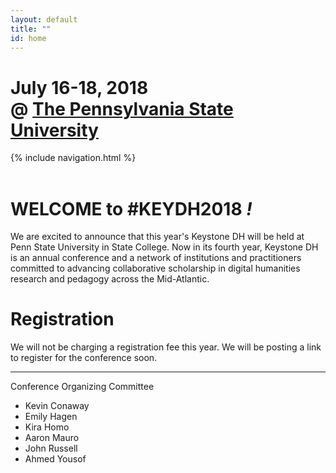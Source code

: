 ```yaml
---
layout: default
title: ""
id: home
---
```


# July 16-18, 2018<br/>@ [The Pennsylvania State University](https://www.psu.edu)

<div class="site-nav">{% include navigation.html %}</div>
<br/>

# WELCOME to **#KEYDH2018** *!*

We are excited to announce that this year's Keystone DH will be held at Penn State University in State College. Now in its fourth year, Keystone DH is an annual conference and a network of institutions and practitioners committed to advancing collaborative scholarship in digital humanities research and pedagogy across the Mid-Atlantic. 

# Registration #

We will not be charging a registration fee this year. We will be posting a link to register for the conference soon.

---
Conference Organizing Committee

- Kevin Conaway
- Emily Hagen
- Kira Homo
- Aaron Mauro
- John Russell
- Ahmed Yousof
